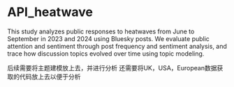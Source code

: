 # API_heatwave

This study analyzes public responses to heatwaves from June to September in 2023 and 2024 using Bluesky posts. We evaluate public attention and sentiment through post frequency and sentiment analysis, and trace how discussion topics evolved over time using topic modeling.

后续需要将主题建模放上去，并进行分析
还需要将UK，USA，European数据获取的代码放上去以便于分析
